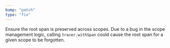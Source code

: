 ```yaml
---
bump: "patch"
type: "fix"
---
```


Ensure the root span is preserved across scopes. Due to a bug in the scope management logic, calling `tracer.withSpan` could cause the root span for a given scope to be forgotten.
